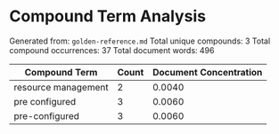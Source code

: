 # Compound Term Analysis

Generated from: `golden-reference.md`
Total unique compounds: 3
Total compound occurrences: 37
Total document words: 496

| Compound Term | Count | Document Concentration |
|---------------|-------|------------------------|
| resource management | 2 | 0.0040 |
| pre configured | 3 | 0.0060 |
| pre-configured | 3 | 0.0060 |
